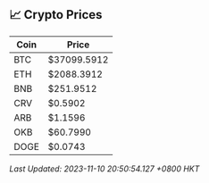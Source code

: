 ## 📈 Crypto Prices

| Coin | Price |
| ---- | ----- |
| BTC | $37099.5912 |
| ETH | $2088.3912 |
| BNB | $251.9512 |
| CRV | $0.5902 |
| ARB | $1.1596 |
| OKB | $60.7990 |
| DOGE | $0.0743 |

_Last Updated: 2023-11-10 20:50:54.127 +0800 HKT_